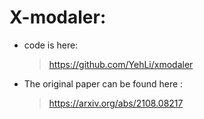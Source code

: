 # X-modaler: 
  * code is here: 
     > https://github.com/YehLi/xmodaler
  * The original paper can be found here : 
     > https://arxiv.org/abs/2108.08217
